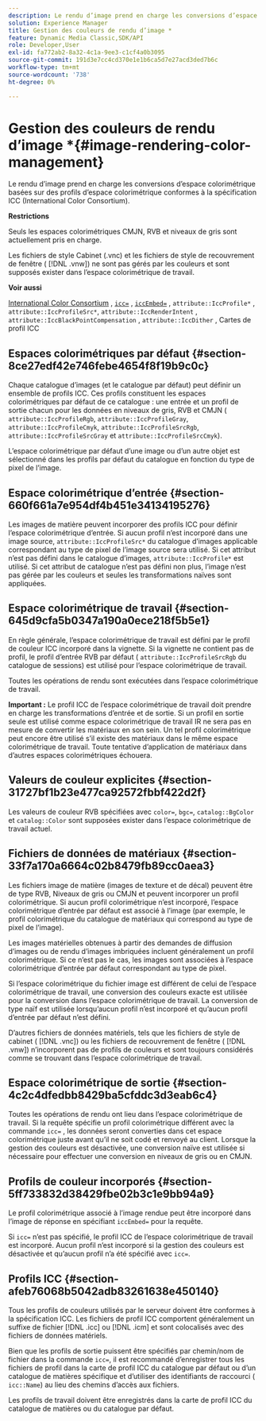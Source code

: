 ```yaml
---
description: Le rendu d’image prend en charge les conversions d’espace colorimétrique basées sur des profils d’espace colorimétrique conformes à la spécification ICC (International Color Consortium).
solution: Experience Manager
title: Gestion des couleurs de rendu d’image *
feature: Dynamic Media Classic,SDK/API
role: Developer,User
exl-id: fa772ab2-8a32-4c1a-9ee3-c1cf4a0b3095
source-git-commit: 191d3e7cc4cd370e1e1b6ca5d7e27acd3ded7b6c
workflow-type: tm+mt
source-wordcount: '738'
ht-degree: 0%

---
```


# Gestion des couleurs de rendu d’image *{#image-rendering-color-management}

Le rendu d’image prend en charge les conversions d’espace colorimétrique basées sur des profils d’espace colorimétrique conformes à la spécification ICC (International Color Consortium).

**Restrictions**

Seuls les espaces colorimétriques CMJN, RVB et niveaux de gris sont actuellement pris en charge.

Les fichiers de style Cabinet (.vnc) et les fichiers de style de recouvrement de fenêtre ( [!DNL .vnw]) ne sont pas gérés par les couleurs et sont supposés exister dans l’espace colorimétrique de travail.

**Voir aussi**

[International Color Consortium](https://www.color.org/index.xalter) ,  [ `icc=`](../../../../../ir-api/http-protocol/image-rendering-api-ref/c-ir-http-protocol-ref/c-ir-http-protocol-command-reference/r-ir-icc.md#reference-86a2fff3cef24982ad2063d977a16e06) ,  [ `iccEmbed=`](../../../../../ir-api/http-protocol/image-rendering-api-ref/c-ir-http-protocol-ref/c-ir-http-protocol-command-reference/r-ir-iccembed.md#reference-47a433138c7c4b29b9b29871b2491a7f) ,  `attribute::IccProfile*` ,  `attribute::IccProfileSrc*`,  `attribute::IccRenderIntent` ,  `attribute::IccBlackPointCompensation` ,  `attribute::IccDither` , Cartes de profil ICC

## Espaces colorimétriques par défaut {#section-8ce27edf42e746febe4654f8f19b9c0c}

Chaque catalogue d’images (et le catalogue par défaut) peut définir un ensemble de profils ICC. Ces profils constituent les espaces colorimétriques par défaut de ce catalogue : une entrée et un profil de sortie chacun pour les données en niveaux de gris, RVB et CMJN ( `attribute::IccProfileRgb`, `attribute::IccProfileGray`, `attribute::IccProfileCmyk`, `attribute::IccProfileSrcRgb`, `attribute::IccProfileSrcGray` et `attribute::IccProfileSrcCmyk`).

L’espace colorimétrique par défaut d’une image ou d’un autre objet est sélectionné dans les profils par défaut du catalogue en fonction du type de pixel de l’image.

## Espace colorimétrique d’entrée {#section-660f661a7e954df4b451e34134195276}

Les images de matière peuvent incorporer des profils ICC pour définir l’espace colorimétrique d’entrée. Si aucun profil n’est incorporé dans une image source, `attribute::IccProfileSrc*` du catalogue d’images applicable correspondant au type de pixel de l’image source sera utilisé. Si cet attribut n’est pas défini dans le catalogue d’images, `attribute::IccProfile*` est utilisé. Si cet attribut de catalogue n’est pas défini non plus, l’image n’est pas gérée par les couleurs et seules les transformations naïves sont appliquées.

## Espace colorimétrique de travail {#section-645d9cfa5b0347a190a0ece218f5b5e1}

En règle générale, l’espace colorimétrique de travail est défini par le profil de couleur ICC incorporé dans la vignette. Si la vignette ne contient pas de profil, le profil d’entrée RVB par défaut ( `attribute::IccProfileSrcRgb` du catalogue de sessions) est utilisé pour l’espace colorimétrique de travail.

Toutes les opérations de rendu sont exécutées dans l’espace colorimétrique de travail.

**Important :** Le profil ICC de l’espace colorimétrique de travail doit prendre en charge les transformations d’entrée et de sortie. Si un profil en sortie seule est utilisé comme espace colorimétrique de travail IR ne sera pas en mesure de convertir les matériaux en son sein. Un tel profil colorimétrique peut encore être utilisé s’il existe des matériaux dans le même espace colorimétrique de travail. Toute tentative d’application de matériaux dans d’autres espaces colorimétriques échouera.

## Valeurs de couleur explicites {#section-31727bf1b23e477ca92572fbbf422d2f}

Les valeurs de couleur RVB spécifiées avec `color=`, `bgc=`, `catalog::BgColor` et `catalog::Color` sont supposées exister dans l’espace colorimétrique de travail actuel.

## Fichiers de données de matériaux {#section-33f7a170a6664c02b8479fb89cc0aea3}

Les fichiers image de matière (images de texture et de décal) peuvent être de type RVB, Niveaux de gris ou CMJN et peuvent incorporer un profil colorimétrique. Si aucun profil colorimétrique n’est incorporé, l’espace colorimétrique d’entrée par défaut est associé à l’image (par exemple, le profil colorimétrique du catalogue de matériaux qui correspond au type de pixel de l’image).

Les images matérielles obtenues à partir des demandes de diffusion d’images ou de rendu d’images imbriquées incluent généralement un profil colorimétrique. Si ce n’est pas le cas, les images sont associées à l’espace colorimétrique d’entrée par défaut correspondant au type de pixel.

Si l’espace colorimétrique du fichier image est différent de celui de l’espace colorimétrique de travail, une conversion des couleurs exacte est utilisée pour la conversion dans l’espace colorimétrique de travail. La conversion de type naïf est utilisée lorsqu’aucun profil n’est incorporé et qu’aucun profil d’entrée par défaut n’est défini.

D’autres fichiers de données matériels, tels que les fichiers de style de cabinet ( [!DNL .vnc]) ou les fichiers de recouvrement de fenêtre ( [!DNL .vnw]) n’incorporent pas de profils de couleurs et sont toujours considérés comme se trouvant dans l’espace colorimétrique de travail.

## Espace colorimétrique de sortie {#section-4c2c4dfedbb8429ba5cfddc3d3eab6c4}

Toutes les opérations de rendu ont lieu dans l’espace colorimétrique de travail. Si la requête spécifie un profil colorimétrique différent avec la commande `icc=` , les données seront converties dans cet espace colorimétrique juste avant qu’il ne soit codé et renvoyé au client. Lorsque la gestion des couleurs est désactivée, une conversion naïve est utilisée si nécessaire pour effectuer une conversion en niveaux de gris ou en CMJN.

## Profils de couleur incorporés {#section-5ff733832d38429fbe02b3c1e9bb94a9}

Le profil colorimétrique associé à l’image rendue peut être incorporé dans l’image de réponse en spécifiant `iccEmbed=` pour la requête.

Si `icc=` n’est pas spécifié, le profil ICC de l’espace colorimétrique de travail est incorporé. Aucun profil n’est incorporé si la gestion des couleurs est désactivée et qu’aucun profil n’a été spécifié avec `icc=`.

## Profils ICC {#section-afeb76068b5042adb83261638e450140}

Tous les profils de couleurs utilisés par le serveur doivent être conformes à la spécification ICC. Les fichiers de profil ICC comportent généralement un suffixe de fichier [!DNL .icc] ou [!DNL .icm] et sont colocalisés avec des fichiers de données matériels.

Bien que les profils de sortie puissent être spécifiés par chemin/nom de fichier dans la commande `icc=`, il est recommandé d’enregistrer tous les fichiers de profil dans la carte de profil ICC du catalogue par défaut ou d’un catalogue de matières spécifique et d’utiliser des identifiants de raccourci ( `icc::Name`) au lieu des chemins d’accès aux fichiers.

Les profils de travail doivent être enregistrés dans la carte de profil ICC du catalogue de matières ou du catalogue par défaut.
